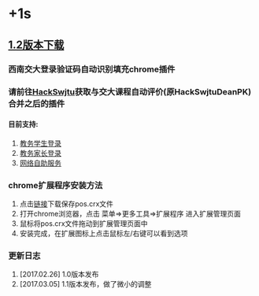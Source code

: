 # +1s
## [1.2版本下载](https://github.com/wzbazinga/pos/archive/1.2.tar.gz)
### 西南交大登录验证码自动识别填充chrome插件  
### 请前往[HackSwjtu](https://github.com/HackSwjtu/Postime)获取与交大课程自动评价(原HackSwjtuDeanPK)合并之后的插件
#### 目前支持:
1. [教务学生登录](http://jiaowu.swjtu.edu.cn/service/login.jsp?user_type=student)  
2. [教务家长登录](http://dean.swjtu.edu.cn/service/login.jsp?user_type=genearch)  
3. [网络自助服务](http://service.swjtu.edu.cn:8080/selfservice/)  

### chrome扩展程序安装方法
1. 点击[链接](https://github.com/wzbazinga/pos/archive/1.2.tar.gz)下载保存pos.crx文件
2. 打开chrome浏览器，点击 菜单=>更多工具=>扩展程序 进入扩展管理页面
3. 鼠标将pos.crx文件拖动到扩展管理页面中
4. 安装完成，在扩展图标上点击鼠标左/右键可以看到选项

### 更新日志
1. [2017.02.26] 1.0版本发布
2. [2017.03.05] 1.1版本发布，做了微小的调整